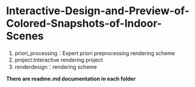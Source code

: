 # Interactive-Design-and-Preview-of-Colored-Snapshots-of-Indoor-Scenes

1. priori_processing：Expert priori preprocessing rendering scheme
2. project:Interactive rendering project
3. renderdesign：rendering scheme

<b>There are readme.md documentation in each folder</b>

